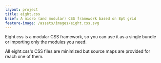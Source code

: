 ```yaml
---
layout: project
title: eight.css
brief: A micro (and modular) CSS framework based on 8pt grid
feature-image: /assets/images/eight.css.svg
---
```


Eight.css is a modular CSS framework, so you can use it as a single bundle or importing only the modules you need.

All eight.css's CSS files are minimized but source maps are provided for reach one of them.
